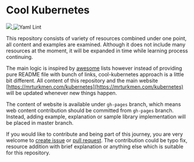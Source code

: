 # Cool Kubernetes


<a href="https://mrturkmen.com/kubernetes"> <img src=https://img.shields.io/badge/Cool%20K8S-%20mrturkmen.com%2Fkubernetes-%2347d234> </a> ![Yaml Lint](https://github.com/mrturkmencom/kubernetes/workflows/Yaml%20Lint/badge.svg?branch=master)


This repository consists of variety of resources combined under one point, all content and examples are examined. Although it does not include many resources at the moment, it will be expanded in time while learning process continuing. 

The main logic is inspired by [awesome](https://github.com/sindresorhus/awesome) lists however instead of providing pure README file with bunch of links, cool-kubernetes approach is a little bit different. All content of this repository and the main website [https://mrturkmen.com/kubernetes](https://mrturkmen.com/kubernetes) will be updated whenever new things happen. 


The content of website is available under `gh-pages` branch, which means web content contribution should be committed from `gh-pages` branch. Instead, adding example, explanation or sample library implementation will be placed in master branch. 


If you would like to contribute and being part of this journey, you are very welcome to [create issue](https://github.com/mrturkmencom/kubernetes/issues/new) or [pull request](https://github.com/mrturkmencom/kubernetes/compare). The contribution could be typo fix, resource addition with brief explanation or anything else which is suitable for this repository. 



